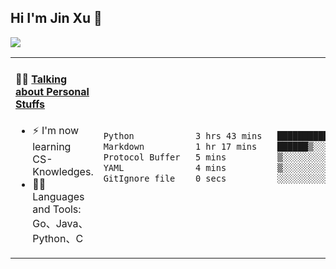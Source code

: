 
## Hi I'm Jin Xu 👋
![](https://komarev.com/ghpvc/?username=jiayouxujin&color=brightgreen&label=PROFILE+VIEWS)



<table align="center">
<tr>
<td valign="top" width="60%">

#### 🏋️‍♀️ <a href="https://github.com/jiayouxujin" target="_blank">Talking about Personal Stuffs</a>
<!-- recent_releases starts -->

- ⚡  I'm now learning CS-Knowledges.  
- 🏊‍♂️ Languages and Tools: Go、Java、Python、C
<!-- recent_releases ends -->
</td>
<td>
 
<!--START_SECTION:waka-->

```txt
Python            3 hrs 43 mins   ██████████████████░░░░░░░   71.43 %
Markdown          1 hr 17 mins    ██████▒░░░░░░░░░░░░░░░░░░   24.88 %
Protocol Buffer   5 mins          ▒░░░░░░░░░░░░░░░░░░░░░░░░   01.91 %
YAML              4 mins          ▒░░░░░░░░░░░░░░░░░░░░░░░░   01.37 %
GitIgnore file    0 secs          ░░░░░░░░░░░░░░░░░░░░░░░░░   00.30 %
```

<!--END_SECTION:waka-->
 
</td>
</tr>
</table>





